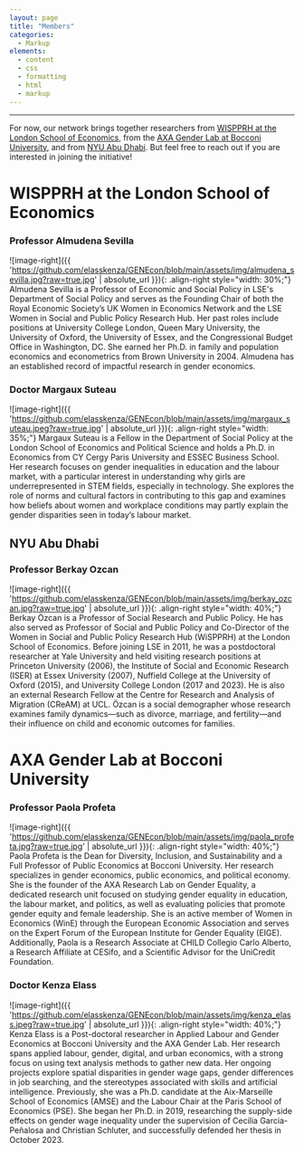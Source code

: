 ```yaml
---
layout: page
title: "Members"
categories:
  - Markup
elements:
  - content
  - css
  - formatting
  - html
  - markup  
---
```


-------------------------------------------------------------------------------------------------------------------------------------------------------------------

For now, our network brings together researchers from [WISPPRH at the London School of Economics](https://www.lse.ac.uk/social-policy/research/Research-clusters/WISPPRH), from the [AXA Gender Lab at Bocconi University](https://genderlab.unibocconi.eu/), and from [NYU Abu Dhabi](https://nyuad.nyu.edu/en/). But feel free to reach out if you are interested in joining the initiative!

# WISPPRH at the London School of Economics

### Professor Almudena Sevilla

![image-right]({{ 'https://github.com/elasskenza/GENEcon/blob/main/assets/img/almudena_sevilla.jpg?raw=true.jpg' | absolute_url }}){: .align-right style="width: 30%;"}
Almudena Sevilla is a Professor of Economic and Social Policy in LSE's Department of Social Policy and serves as the Founding Chair of both the Royal Economic Society’s UK Women in Economics Network and the LSE Women in Social and Public Policy Research Hub. Her past roles include positions at University College London, Queen Mary University, the University of Oxford, the University of Essex, and the Congressional Budget Office in Washington, DC. She earned her Ph.D. in family and population economics and econometrics from Brown University in 2004. Almudena has an established record of impactful research in gender economics.


### Doctor Margaux Suteau

![image-right]({{ 'https://github.com/elasskenza/GENEcon/blob/main/assets/img/margaux_suteau.jpeg?raw=true.jpg' | absolute_url }}){: .align-right style="width: 35%;"}
Margaux Suteau is a Fellow in the Department of Social Policy at the London School of Economics and Political Science and holds a Ph.D. in Economics from CY Cergy Paris University and ESSEC Business School. Her research focuses on gender inequalities in education and the labour market, with a particular interest in understanding why girls are underrepresented in STEM fields, especially in technology. She explores the role of norms and cultural factors in contributing to this gap and examines how beliefs about women and workplace conditions may partly explain the gender disparities seen in today’s labour  market.


## NYU Abu Dhabi

### Professor Berkay Ozcan

![image-right]({{ 'https://github.com/elasskenza/GENEcon/blob/main/assets/img/berkay_ozcan.jpg?raw=true.jpg' | absolute_url }}){: .align-right style="width: 40%;"}
Berkay Özcan is a Professor of Social Research and Public Policy. He has also served as Professor of Social and Public Policy and Co-Director of the Women in Social and Public Policy Research Hub (WiSPPRH) at the London School of Economics. Before joining LSE in 2011, he was a postdoctoral researcher at Yale University and held visiting research positions at Princeton University (2006), the Institute of Social and Economic Research (ISER) at Essex University (2007), Nuffield College at the University of Oxford (2015), and University College London (2017 and 2023). He is also an external Research Fellow at the Centre for Research and Analysis of Migration (CReAM) at UCL. Özcan is a social demographer whose research examines family dynamics—such as divorce, marriage, and fertility—and their influence on child and economic outcomes for families. 


# AXA Gender Lab at Bocconi University

### Professor Paola Profeta 

![image-right]({{ 'https://github.com/elasskenza/GENEcon/blob/main/assets/img/paola_profeta.jpg?raw=true.jpg' | absolute_url }}){: .align-right style="width: 40%;"}
Paola Profeta is the Dean for Diversity, Inclusion, and Sustainability and a Full Professor of Public Economics at Bocconi University. Her research specializes in gender economics, public economics, and political economy. She is the founder of the AXA Research Lab on Gender Equality, a dedicated research unit focused on studying gender equality in education, the labour market, and politics, as well as evaluating policies that promote gender equity and female leadership. She is an active member of Women in Economics (WinE) through the European Economic Association and serves on the Expert Forum of the European Institute for Gender Equality (EIGE). Additionally, Paola is a Research Associate at CHILD Collegio Carlo Alberto, a Research Affiliate at CESifo, and a Scientific Advisor for the UniCredit Foundation.


### Doctor Kenza Elass 

![image-right]({{ 'https://github.com/elasskenza/GENEcon/blob/main/assets/img/kenza_elass.jpeg?raw=true.jpg' | absolute_url }}){: .align-right style="width: 40%;"}
Kenza Elass is a Post-doctoral researcher in Applied Labour and Gender Economics at Bocconi University and the AXA Gender Lab. Her research spans applied labour, gender, digital, and urban economics, with a strong focus on using text analysis methods to gather new data. Her ongoing projects explore spatial disparities in gender wage gaps, gender differences in job searching, and the stereotypes associated with skills and artificial intelligence. Previously, she was a Ph.D. candidate at the Aix-Marseille School of Economics (AMSE) and the Labour Chair at the Paris School of Economics (PSE). She began her Ph.D. in 2019, researching the supply-side effects on gender wage inequality under the supervision of Cecilia Garcia-Peñalosa and Christian Schluter, and successfully defended her thesis in October 2023.

